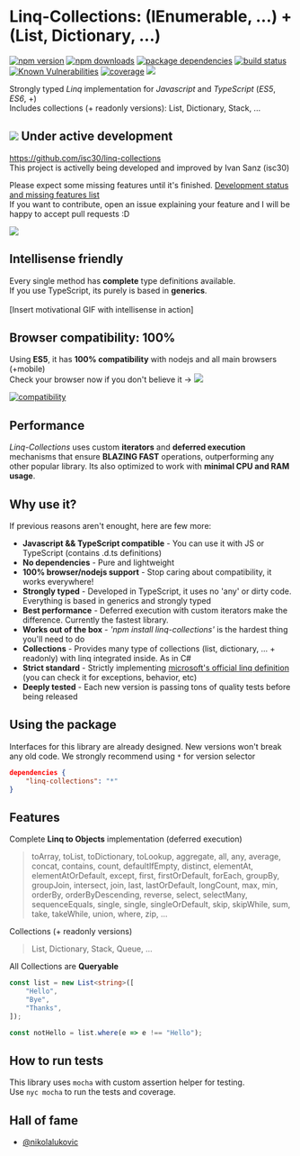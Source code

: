 # Linq-Collections: (IEnumerable, ...) + (List, Dictionary, ...)

[![npm version](https://img.shields.io/npm/v/linq-collections.svg)](https://npmjs.org/package/linq-collections)
[![npm downloads](https://img.shields.io/npm/dt/linq-collections.svg)](https://npmjs.org/package/linq-collections)
[![package dependencies](https://img.shields.io/david/isc30/linq-collections.svg)](https://npmjs.org/package/linq-collections)
[![build status](https://travis-ci.org/isc30/linq-collections.svg?branch=master)](https://travis-ci.org/isc30/linq-collections)
[![Known Vulnerabilities](https://snyk.io/test/github/isc30/linq-collections/badge.svg)](https://snyk.io/test/github/isc30/linq-collections)
[![coverage](https://coveralls.io/repos/github/isc30/linq-collections/badge.svg?branch=master&cache=no)](https://coveralls.io/github/isc30/linq-collections?branch=master)
[![](https://img.shields.io/badge/click-run%20browser%20tests-orange.svg)](https://isc30.github.io/linq-collections/mocha)
<!-- [![package dev-dependencies](https://img.shields.io/david/dev/isc30/linq-collections.svg)](https://npmjs.org/package/linq-collections) -->

Strongly typed *Linq* implementation for *Javascript* and *TypeScript* (*ES5*, *ES6*, +)<br />
Includes collections (+ readonly versions): List, Dictionary, Stack, ...

## ![](https://placehold.it/15/f03c15/000000?text=+) Under active development
https://github.com/isc30/linq-collections<br/>
This project is activelly being developed and improved by Ivan Sanz (isc30)<br />

Please expect some missing features until it's finished. [Development status and missing features list](https://github.com/isc30/linq-collections/projects/1)<br/>
If you want to contribute, open an issue explaining your feature and I will be happy to accept pull requests :D

[![](https://img.shields.io/badge/click-run%20browser%20tests-orange.svg)](https://isc30.github.io/linq-collections/mocha)

## Intellisense friendly
Every single method has **complete** type definitions available.<br />
If you use TypeScript, its purely is based in **generics**.<br /><br />
[Insert motivational GIF with intellisense in action]

## Browser compatibility: 100%
Using **ES5**, it has **100% compatibility** with nodejs and all main browsers (+mobile)<br/>
Check your browser now if you don't believe it -> [![](https://img.shields.io/badge/click-run%20browser%20tests-orange.svg)](https://isc30.github.io/linq-collections/mocha)

[![compatibility](assets/compatibility.png)](assets/compatibility.png)

## Performance
*Linq-Collections* uses custom **iterators** and **deferred execution** mechanisms that ensure **BLAZING FAST** operations, outperforming any other popular library. Its also optimized to work with **minimal CPU and RAM usage**.

## Why use it?
If previous reasons aren't enought, here are few more:
- **Javascript && TypeScript compatible** - You can use it with JS or TypeScript (contains .d.ts definitions)
- **No dependencies** - Pure and lightweight
- **100% browser/nodejs support** - Stop caring about compatibility, it works everywhere!
- **Strongly typed** - Developed in TypeScript, it uses no 'any' or dirty code. Everything is based in generics and strongly typed
- **Best performance** - Deferred execution with custom iterators make the difference. Currently the fastest library.
- **Works out of the box** - *'npm install linq-collections'* is the hardest thing you'll need to do
- **Collections** - Provides many type of collections (list, dictionary, ... + readonly) with linq integrated inside. As in C#
- **Strict standard** - Strictly implementing [microsoft's official linq definition](https://docs.microsoft.com/en-us/dotnet/csharp/programming-guide/concepts/linq/classification-of-standard-query-operators-by-manner-of-execution) (you can check it for exceptions, behavior, etc)
- **Deeply tested** - Each new version is passing tons of quality tests before being released

## Using the package
Interfaces for this library are already designed. New versions won't break any old code.
We strongly recommend using `*` for version selector
```json
dependencies {
    "linq-collections": "*"
}
```

## Features
Complete **Linq to Objects** implementation (deferred execution)
> toArray, toList, toDictionary, toLookup, aggregate, all, any, average, concat, contains, count, defaultIfEmpty, distinct, elementAt, elementAtOrDefault, except, first, firstOrDefault, forEach, groupBy, groupJoin, intersect, join, last, lastOrDefault, longCount, max, min, orderBy, orderByDescending, reverse, select, selectMany, sequenceEquals, single, single, singleOrDefault, skip, skipWhile, sum, take, takeWhile, union, where, zip, ...

Collections (+ readonly versions)
> List, Dictionary, Stack, Queue, ...

All Collections are **Queryable**
```typescript
const list = new List<string>([
    "Hello",
    "Bye",
    "Thanks",
]);

const notHello = list.where(e => e !== "Hello");
```

## How to run tests
This library uses `mocha` with custom assertion helper for testing.<br />
Use `nyc mocha` to run the tests and coverage.

## Hall of fame
* [@nikolalukovic](https://github.com/nikolalukovic)
